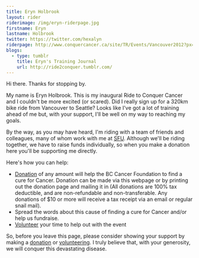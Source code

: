 ```yaml
---
title: Eryn Holbrook
layout: rider
riderimage: /img/eryn-riderpage.jpg
firstname: Eryn
lastname: Holbrook
twitter: https://twitter.com/hexalyn
riderpage: http://www.conquercancer.ca/site/TR/Events/Vancouver2012?px=2883391&pg=personal&fr_id=1413
blogs:
  - type: tumblr
    title: Eryn's Training Journal
    url: http://ride2conquer.tumblr.com/
---
```

Hi there. Thanks for stopping by.

My name is Eryn Holbrook. This is my inaugural Ride to Conquer Cancer and I couldn't be more excited (or scared). Did I really sign up for a 320km bike ride from Vancouver to Seattle? Looks like I've got a lot of training ahead of me but, with your support, I'll be well on my way to reaching my goals.

By the way, as you may have heard, I'm riding with a team of friends and colleagues, many of whom work with me at [SFU](http://www.sfu.ca). Although we'll be riding together, we have to raise funds individually, so when you make a donation here you'll be supporting me directly.

Here's how you can help:

* [Donation](http://www.conquercancer.ca/site/TR/Events/Vancouver2012?px=2883391&pg=personal&fr_id=1413) of any amount will help the BC Cancer Foundation to find a cure for Cancer.  Donation can be made via this webpage or by printing out the donation page and mailing it in (All donations are 100% tax deductible, and are non-refundable and non-transferable. Any donations of $10 or more will receive a tax receipt via an email or regular snail mail).
* Spread the words about this cause of finding a cure for Cancer and/or help us fundraise.
* [Volunteer](http://va12.conquercancer.ca/site/PageServer?pagename=12_crew) your time to help out with the event
 
So, before you leave this page, please consider showing your support by making a [donation](http://www.conquercancer.ca/site/TR/Events/Vancouver2012?px=2883391&pg=personal&fr_id=1413) or [volunteering](http://va12.conquercancer.ca/site/PageServer?pagename=12_crew). I truly believe that, with your generosity, we will conquer this devastating disease.